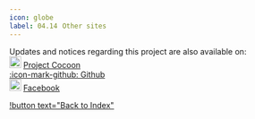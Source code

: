 ```yaml
---
icon: globe
label: 04.14⠀Other sites
---
```


Updates and notices regarding this project are also available on:\
<a title=""><img width="21" src="https://scontent.fsgn2-7.fna.fbcdn.net/v/t39.30808-1/307281090_510368517765000_4200226538604055944_n.png?_nc_cat=108&ccb=1-7&_nc_sid=c6021c&_nc_ohc=ah7Y27bq58wAX_FetJe&_nc_ht=scontent.fsgn2-7.fna&oh=00_AfCwVS-dXXV63qIEcWw6-1O1FFDMouVAzM1R2sMkWfL5nQ&oe=646D3498"></a> [Project Cocoon](https://projectcocoon.org/projects/209/submarine)\
[:icon-mark-github: Github](https://github.com/oddeyemotion/submarine)\
<a><img width="21" src="https://upload.wikimedia.org/wikipedia/commons/thumb/b/b8/2021_Facebook_icon.svg/128px-2021_Facebook_icon.svg.png"></a> [Facebook](https://www.facebook.com/media/set/?set=a.763506475358961&type=3)

[!button text="Back to Index"](/projects/04-submarine/04-10-19-about-the-project/04-10-index.md)